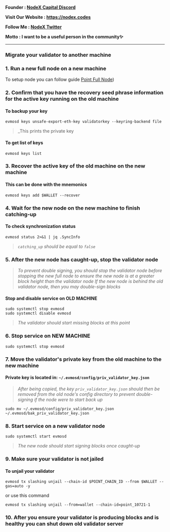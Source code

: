 <strong><p style="font-size:14px" align="left">Founder :
<a href="https://discord.gg/JqQNcwff2e" target="_blank">NodeX Capital Discord</a></p></strong>
<strong><p style="font-size:14px" align="left">Visit Our Website : 
<a href="https://nodex.codes/" target="_blank">https://nodex.codes</a></p></strong>
<strong><p style="font-size:14px" align="left">Follow Me :
<a href="https://twitter.com/nodexploit/" target="_blank">NodeX Twitter</a></p></strong>
<strong><p style="font-size:14px" align="left">Motto :
<a>I want to be a useful person in the community✨</a></p></strong>
<hr>


### Migrate your validator to another machine

### 1. Run a new full node on a new machine
To setup node you can follow guide [Point Full Node](https://github.com/nodesxploit/testnet/blob/main/point/README.md))

### 2. Confirm that you have the recovery seed phrase information for the active key running on the old machine

#### To backup your key
```
evmosd keys unsafe-export-eth-key validatorkey --keyring-backend file
```
> _This prints the private key

#### To get list of keys
```
evmosd keys list
```

### 3. Recover the active key of the old machine on the new machine

#### This can be done with the mnemonics
```
evmosd keys add $WALLET --recover
```

### 4. Wait for the new node on the new machine to finish catching-up

#### To check synchronization status
```
evmosd status 2>&1 | jq .SyncInfo
```
> _`catching_up` should be equal to `false`_

### 5. After the new node has caught-up, stop the validator node

> _To prevent double signing, you should stop the validator node before stopping the new full node to ensure the new node is at a greater block height than the validator node_
> _If the new node is behind the old validator node, then you may double-sign blocks_

#### Stop and disable service on OLD MACHINE
```
sudo systemctl stop evmosd
sudo systemctl disable evmosd
```
> _The validator should start missing blocks at this point_

### 6. Stop service on NEW MACHINE
```
sudo systemctl stop evmosd
```

### 7. Move the validator's private key from the old machine to the new machine
#### Private key is located in: `~/.evmosd/config/priv_validator_key.json`

> _After being copied, the key `priv_validator_key.json` should then be removed from the old node's config directory to prevent double-signing if the node were to start back up_
```
sudo mv ~/.evmosd/config/priv_validator_key.json ~/.evmosd/bak_priv_validator_key.json
```

### 8. Start service on a new validator node
```
sudo systemctl start evmosd
```
> _The new node should start signing blocks once caught-up_

### 9. Make sure your validator is not jailed
#### To unjail your validator
```
evmosd tx slashing unjail --chain-id $POINT_CHAIN_ID --from $WALLET --gas=auto -y
```

or use this command 
```
evmosd tx slashing unjail --from=wallet --chain-id=point_10721-1
```

### 10. After you ensure your validator is producing blocks and is healthy you can shut down old validator server

